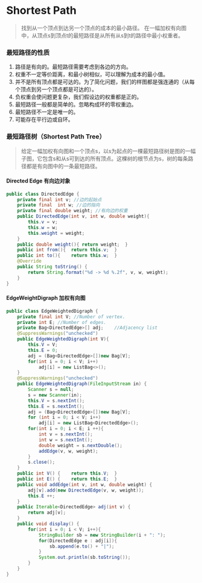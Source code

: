 # Shortest Path
> 找到从一个顶点到达另一个顶点的成本的最小路径。
> 在一幅加权有向图中，从顶点s到顶点t的最短路径是从所有从s到t的路径中最小权重者。

### 最短路径的性质
1. 路径是有向的。最短路径需要考虑到各边的方向。
2. 权重不一定等价距离，和最小树相似，可以理解为成本的最小值。
3. 并不是所有顶点都是可达的。为了简化问题，我们的样图都是强连通的（从每个顶点到另一个顶点都是可达的）。
4. 负权重会使问题更复杂，我们假设边的权重都是正的。
5. 最短路径一般都是简单的。忽略构成环的零权重边。
6. 最短路径不一定是唯一的。
7. 可能存在平行边或自环。

### 最短路径树（Shortest Path Tree）
> 给定一幅加权有向图和一个顶点s，以s为起点的一棵最短路径树是图的一幅子图，它包含s和从s可到达的所有顶点。这棵树的根节点为s，树的每条路径都是有向图中的一条最短路径。

#### Directed Edge 有向边对象
```Java
public class DirectedEdge {
	private final int v; //边的起始点
	private final  int w; //边的指向
	private final double weight; //有向边的权重
	public DirectedEdge(int v, int w, double weight){
		this.v = v;
		this.w = w;
		this.weight = weight;
	}
	public double weight(){	return weight;	}
	public int from(){	return this.v;	}
	public int to(){	return this.w;	}
	@Override
	public String toString() {
		return String.format("%d -> %d %.2f", v, w, weight);
	}
}
```

#### EdgeWeightDigraph 加权有向图
```Java
public class EdgeWeightedDigraph {
	private final int V; //Number of vertex.
	private int E; //Number of edges.
	private Bag<DirectedEdge>[] adj;	//Adjacency list
	@SuppressWarnings("unchecked")
	public EdgeWeightedDigraph(int V){
		this.V = V;
		this.E = 0;
		adj = (Bag<DirectedEdge>[])new Bag[V];
		for(int i = 0; i < V; i++)
			adj[i] = new ListBag<>();
	}
	@SuppressWarnings("unchecked")
	public EdgeWeightedDigraph(FileInputStream in) {
		Scanner s = null;
		s = new Scanner(in);
		this.V = s.nextInt();
		this.E = s.nextInt();
		adj = (Bag<DirectedEdge>[])new Bag[V];
		for (int i = 0; i < V; i++)
			adj[i] = new ListBag<DirectedEdge>(); 
		for(int i = 0; i < E; i ++){
			int v = s.nextInt();
			int w = s.nextInt();
			double weight = s.nextDouble();
			addEdge(v, w, weight);
		}
		s.close();
	}
	public int V() {	return this.V;	}
	public int E() {	return this.E;	}
	public void addEdge(int v, int w, double weight) {
		adj[v].add(new DirectedEdge(v, w, weight));
		this.E ++;
	}
	public Iterable<DirectedEdge> adj(int v) {
		return adj[v];
	}
	public void display() {
		for(int i = 0; i < V; i++){
			StringBuilder sb = new StringBuilder(i + ": ");
			for(DirectedEdge e : adj[i]){
				sb.append(e.to() + "|");
			}
			System.out.println(sb.toString());
		}
	}
}
```